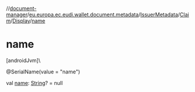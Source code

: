 //[document-manager](../../../../../index.md)/[eu.europa.ec.eudi.wallet.document.metadata](../../../index.md)/[IssuerMetadata](../../index.md)/[Claim](../index.md)/[Display](index.md)/[name](name.md)

# name

[androidJvm]\

@SerialName(value = &quot;name&quot;)

val [name](name.md): [String](https://kotlinlang.org/api/latest/jvm/stdlib/kotlin-stdlib/kotlin/-string/index.html)? =
null
